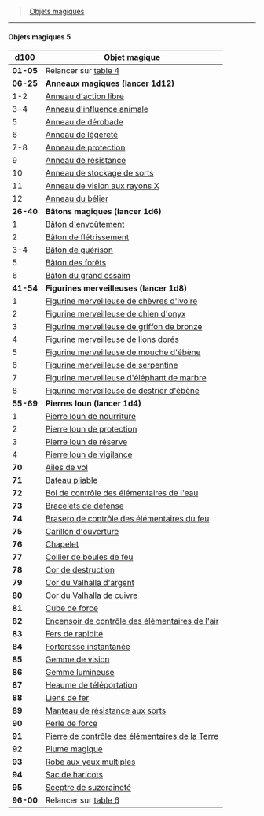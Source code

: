 ﻿---
!Generic
Id: magicitems_hd.md#objets-magiques-5
ParentLink: magicitems_hd.md#objets-magiques
Name: Objets magiques 5
ParentName: Objets magiques
NameLevel: 4
---
> [Objets magiques](hd_magicitems.md)

---

#### Objets magiques 5

|d100|Objet magique|
|---|---|
|**01-05**|Relancer sur [table 4](hd_magicitems_objets_magiques_4.md)|
|**06-25**|**Anneaux magiques (lancer 1d12)**|
|1-2|[Anneau d'action libre](hd_magicitems_az_anneau_daction_libre.md)|
|3-4|[Anneau d'influence animale](hd_magicitems_az_anneau_dinfluence_animale.md)|
|5|[Anneau de dérobade](hd_magicitems_az_anneau_de_derobade.md)|
|6|[Anneau de légèreté](hd_magicitems_az_anneau_de_legerete.md)|
|7-8|[Anneau de protection](hd_magicitems_az_anneau_de_protection.md)|
|9|[Anneau de résistance](hd_magicitems_az_anneau_de_resistance.md)|
|10|[Anneau de stockage de sorts](hd_magicitems_az_anneau_de_stockage_de_sorts.md)|
|11|[Anneau de vision aux rayons X](hd_magicitems_az_anneau_de_vision_aux_rayons_x.md)|
|12|[Anneau du bélier](hd_magicitems_az_anneau_du_belier.md)|
|**26-40**|**Bâtons magiques (lancer 1d6)**|
|1|[Bâton d'envoûtement](hd_magicitems_az_baton_denvoutement.md)|
|2|[Bâton de flétrissement](hd_magicitems_az_baton_de_fletrissement.md)|
|3-4|[Bâton de guérison](hd_magicitems_az_baton_de_guerison.md)|
|5|[Bâton des forêts](hd_magicitems_az_baton_des_forets.md)|
|6|[Bâton du grand essaim](hd_magicitems_az_baton_du_grand_essaim.md)|
|**41-54**|**Figurines merveilleuses (lancer 1d8)**|
|1|[Figurine merveilleuse de chèvres d'ivoire](hd_magicitems_az_figurine_merveilleuse.md)|
|2|[Figurine merveilleuse de chien d'onyx](hd_magicitems_az_figurine_merveilleuse.md)|
|3|[Figurine merveilleuse de griffon de bronze](hd_magicitems_az_figurine_merveilleuse.md)|
|4|[Figurine merveilleuse de lions dorés](hd_magicitems_az_figurine_merveilleuse.md)|
|5|[Figurine merveilleuse de mouche d'ébène](hd_magicitems_az_figurine_merveilleuse.md)|
|6|[Figurine merveilleuse de serpentine](hd_magicitems_az_figurine_merveilleuse.md)|
|7|[Figurine merveilleuse d'éléphant de marbre](hd_magicitems_az_figurine_merveilleuse.md)|
|8|[Figurine merveilleuse de destrier d'ébène](hd_magicitems_az_figurine_merveilleuse.md)|
|**55-69**|**Pierres Ioun (lancer 1d4)**|
|1|[Pierre Ioun de nourriture](hd_magicitems_az_pierre_ioun.md)|
|2|[Pierre Ioun de protection](hd_magicitems_az_pierre_ioun.md)|
|3|[Pierre Ioun de réserve](hd_magicitems_az_pierre_ioun.md)|
|4|[Pierre Ioun de vigilance](hd_magicitems_az_pierre_ioun.md)|
|**70**|[Ailes de vol](hd_magicitems_az_ailes_de_vol.md)|
|**71**|[Bateau pliable](hd_magicitems_az_bateau_pliable.md)|
|**72**|[Bol de contrôle des élémentaires de l'eau](hd_magicitems_az_bol_de_controle_des_elementaires_de_leau.md)|
|**73**|[Bracelets de défense](hd_magicitems_az_bracelets_de_defense.md)|
|**74**|[Brasero de contrôle des élémentaires du feu](hd_magicitems_az_brasero_de_controle_des_elementaires_du_feu.md)|
|**75**|[Carillon d'ouverture](hd_magicitems_az_carillon_douverture.md)|
|**76**|[Chapelet](hd_magicitems_az_chapelet.md)|
|**77**|[Collier de boules de feu](hd_magicitems_az_collier_de_boules_de_feu.md)|
|**78**|[Cor de destruction](hd_magicitems_az_cor_de_destruction.md)|
|**79**|[Cor du Valhalla d'argent](hd_magicitems_az_cor_du_valhalla.md)|
|**80**|[Cor du Valhalla de cuivre](hd_magicitems_az_cor_du_valhalla.md)|
|**81**|[Cube de force](hd_magicitems_az_cube_de_force.md)|
|**82**|[Encensoir de contrôle des élémentaires de l'air](hd_magicitems_az_encensoir_de_controle_des_elementaires_de_lair.md)|
|**83**|[Fers de rapidité](hd_magicitems_az_fers_de_rapidite.md)|
|**84**|[Forteresse instantanée](hd_magicitems_az_forteresse_instantanee.md)|
|**85**|[Gemme de vision](hd_magicitems_az_gemme_de_vision.md)|
|**86**|[Gemme lumineuse](hd_magicitems_az_gemme_lumineuse.md)|
|**87**|[Heaume de téléportation](hd_magicitems_az_heaume_de_teleportation.md)|
|**88**|[Liens de fer](hd_magicitems_az_liens_de_fer.md)|
|**89**|[Manteau de résistance aux sorts](hd_magicitems_az_manteau_de_resistance_aux_sorts.md)|
|**90**|[Perle de force](hd_magicitems_az_perle_de_force.md)|
|**91**|[Pierre de contrôle des élémentaires de la Terre](hd_magicitems_az_pierre_de_controle_des_elementaires_de_la_terre.md)|
|**92**|[Plume magique](hd_magicitems_az_plume_magique.md)|
|**93**|[Robe aux yeux multiples](hd_magicitems_az_robe_aux_yeux_multiples.md)|
|**94**|[Sac de haricots](hd_magicitems_az_sac_de_haricots.md)|
|**95**|[Sceptre de suzeraineté](hd_magicitems_az_sceptre_de_suzerainete.md)|
|**96-00**|Relancer sur [table 6](hd_magicitems_objets_magiques_6.md)|

